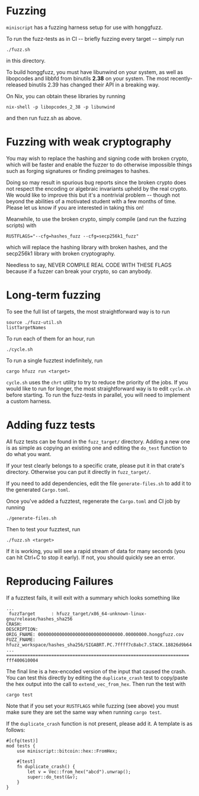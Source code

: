 # Fuzzing

`miniscript` has a fuzzing harness setup for use with honggfuzz.

To run the fuzz-tests as in CI -- briefly fuzzing every target -- simply
run

    ./fuzz.sh

in this directory.

To build honggfuzz, you must have libunwind on your system, as well as
libopcodes and libbfd from binutils **2.38** on your system. The most
recently-released binutils 2.39 has changed their API in a breaking way.

On Nix, you can obtain these libraries by running

    nix-shell -p libopcodes_2_38 -p libunwind

and then run fuzz.sh as above.

# Fuzzing with weak cryptography

You may wish to replace the hashing and signing code with broken crypto,
which will be faster and enable the fuzzer to do otherwise impossible
things such as forging signatures or finding preimages to hashes.

Doing so may result in spurious bug reports since the broken crypto does
not respect the encoding or algebraic invariants upheld by the real crypto. We
would like to improve this but it's a nontrivial problem -- though not
beyond the abilities of a motivated student with a few months of time.
Please let us know if you are interested in taking this on!

Meanwhile, to use the broken crypto, simply compile (and run the fuzzing
scripts) with

    RUSTFLAGS="--cfg=hashes_fuzz --cfg=secp256k1_fuzz"

which will replace the hashing library with broken hashes, and the
secp256k1 library with broken cryptography.

Needless to say, NEVER COMPILE REAL CODE WITH THESE FLAGS because if a
fuzzer can break your crypto, so can anybody.

# Long-term fuzzing

To see the full list of targets, the most straightforward way is to run

    source ./fuzz-util.sh
    listTargetNames

To run each of them for an hour, run

    ./cycle.sh

To run a single fuzztest indefinitely, run

    cargo hfuzz run <target>

`cycle.sh` uses the `chrt` utility to try to reduce the priority of the
jobs. If you would like to run for longer, the most straightforward way
is to edit `cycle.sh` before starting. To run the fuzz-tests in parallel,
you will need to implement a custom harness.

# Adding fuzz tests

All fuzz tests can be found in the `fuzz_target/` directory. Adding a new
one is as simple as copying an existing one and editing the `do_test`
function to do what you want.

If your test clearly belongs to a specific crate, please put it in that
crate's directory. Otherwise you can put it directly in `fuzz_target/`.

If you need to add dependencies, edit the file `generate-files.sh` to add
it to the generated `Cargo.toml`.

Once you've added a fuzztest, regenerate the `Cargo.toml` and CI job by
running

    ./generate-files.sh

Then to test your fuzztest, run

    ./fuzz.sh <target>

If it is working, you will see a rapid stream of data for many seconds
(you can hit Ctrl+C to stop it early). If not, you should quickly see
an error.

# Reproducing Failures

If a fuzztest fails, it will exit with a summary which looks something like

```
...
 fuzzTarget      : hfuzz_target/x86_64-unknown-linux-gnu/release/hashes_sha256 
CRASH:
DESCRIPTION: 
ORIG_FNAME: 00000000000000000000000000000000.00000000.honggfuzz.cov
FUZZ_FNAME: hfuzz_workspace/hashes_sha256/SIGABRT.PC.7ffff7c8abc7.STACK.18826d9b64.CODE.-6.ADDR.0.INSTR.mov____%eax,%ebp.fuzz
...
=====================================================================
fff400610004
```

The final line is a hex-encoded version of the input that caused the crash. You
can test this directly by editing the `duplicate_crash` test to copy/paste the
hex output into the call to `extend_vec_from_hex`. Then run the test with

    cargo test

Note that if you set your `RUSTFLAGS` while fuzzing (see above) you must make
sure they are set the same way when running `cargo test`.

If the `duplicate_crash` function is not present, please add it. A template is
as follows:

```
#[cfg(test)]
mod tests {
    use miniscript::bitcoin::hex::FromHex;

    #[test]
    fn duplicate_crash() {
        let v = Vec::from_hex("abcd").unwrap();
        super::do_test(&v);
    }
}
```
